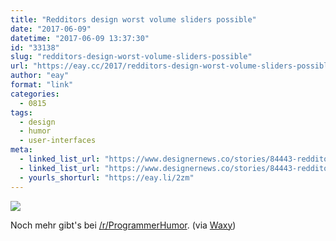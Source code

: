 ```yaml
---
title: "Redditors design worst volume sliders possible"
date: "2017-06-09"
datetime: "2017-06-09 13:37:30"
id: "33138"
slug: "redditors-design-worst-volume-sliders-possible"
url: "https://eay.cc/2017/redditors-design-worst-volume-sliders-possible/"
author: "eay"
format: "link"
categories:
  - 0815
tags:
  - design
  - humor
  - user-interfaces
meta:
  - linked_list_url: "https://www.designernews.co/stories/84443-redditors-design-worst-volume-sliders-possible"
  - linked_list_url: "https://www.designernews.co/stories/84443-redditors-design-worst-volume-sliders-possible"
  - yourls_shorturl: "https://eay.li/2zm"
---
```


![](https://eay.cc/uploads/2017/volume-controls.gif)

Noch mehr gibt's bei [/r/ProgrammerHumor](https://www.reddit.com/r/ProgrammerHumor/search?q=volume). (via [Waxy](http://waxy.org/))
